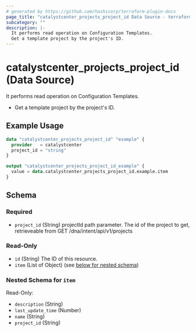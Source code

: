 ```yaml
---
# generated by https://github.com/hashicorp/terraform-plugin-docs
page_title: "catalystcenter_projects_project_id Data Source - terraform-provider-catalystcenter"
subcategory: ""
description: |-
  It performs read operation on Configuration Templates.
  Get a template project by the project's ID.
---
```


# catalystcenter_projects_project_id (Data Source)

It performs read operation on Configuration Templates.

- Get a template project by the project's ID.

## Example Usage

```terraform
data "catalystcenter_projects_project_id" "example" {
  provider   = catalystcenter
  project_id = "string"
}

output "catalystcenter_projects_project_id_example" {
  value = data.catalystcenter_projects_project_id.example.item
}
```

<!-- schema generated by tfplugindocs -->
## Schema

### Required

- `project_id` (String) projectId path parameter. The id of the project to get, retrieveable from GET /dna/intent/api/v1/projects

### Read-Only

- `id` (String) The ID of this resource.
- `item` (List of Object) (see [below for nested schema](#nestedatt--item))

<a id="nestedatt--item"></a>
### Nested Schema for `item`

Read-Only:

- `description` (String)
- `last_update_time` (Number)
- `name` (String)
- `project_id` (String)
